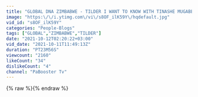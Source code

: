```yaml
---
title: "GLOBAL DNA ZIMBABWE - TILDER I WANT TO KNOW WITH TINASHE MUGABE PART 5"
image: "https:\/\/i.ytimg.com\/vi\/s8OF_ilK59Y\/hqdefault.jpg"
vid_id: "s8OF_ilK59Y"
categories: "People-Blogs"
tags: ["GLOBAL","ZIMBABWE","TILDER"]
date: "2021-10-12T02:20:22+03:00"
vid_date: "2021-10-11T11:49:13Z"
duration: "PT23M56S"
viewcount: "2160"
likeCount: "34"
dislikeCount: "4"
channel: "PaBooster Tv"
---
```

{% raw %}{% endraw %}

